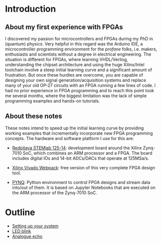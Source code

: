 # Introduction
## About my first experience with FPGAs
I discovered my passion for microcontrollers and FPGAs during my PhD in (quantum) physics. Very helpful in this regard was the Arduino IDE, a microcontroller programming environment for the _profane_ folks, i.e. makers, enthusiasts and scientists without a degree in electrical engineering. The situation is different for FPGAs, where learning VHDL/Verilog, understanding  the chipset architecture and using the huge Xilinx/Intel toolchain involve a steep initial learning curve and a significant amount of frustration. But once these hurdles are overcome, you are capable of designing your own signal generation/acquisition systems and replace many of your old OP-27 circuits with an FPGA running a few lines of code. I had no prior experience in FPGA programming and to reach this point took me several months, where the biggest limitation was the lack of simple programming examples and hands-on tutorials.  
## About these notes
These notes intend to speed up the initial learning curve by providing working examples that incrementally incorporate new FPGA programming concepts. The hardware and software platform I use for this are:
* [Redpitaya STEMlab 125-14](https://www.redpitaya.com/Catalog/p20/stemlab-125-14-starter-kit?cat=c105): development board around the Xilinx Zynq-7010 SoC, which combines an ARM processor and a FPGA. The board includes digital IOs and 14-bit ADCs/DACs that operate at 125MSa/s.

* [Xilinx Vivado Webpack](https://www.xilinx.com/products/design-tools/vivado.html): free version of this very complete FPGA design tool.

* [PYNQ](http://www.pynq.io/): Python environment to control FPGA designs and stream data into/out of them. It is based on Jupyter Notebooks that are executed on the ARM processor of the Zynq-7010 SoC.

# Outline
* [Setting up your system](Setting-up-your-system)
* [LED blink](LED-blink)
* [Analogue echo](Analogue-echo)







